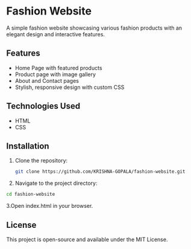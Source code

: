 # Fashion Website

A simple fashion website showcasing various fashion products with an elegant design and interactive features.

## Features
- Home Page with featured products
- Product page with image gallery
- About and Contact pages
- Stylish, responsive design with custom CSS

## Technologies Used
- HTML
- CSS

## Installation
1. Clone the repository:
   ```bash
   git clone https://github.com/KRISHNA-GOPALA/fashion-website.git
    ```
2. Navigate to the project directory:
  ```Bash
  cd fashion-website
  ```
3.Open index.html in your browser.

## License
This project is open-source and available under the MIT License.
